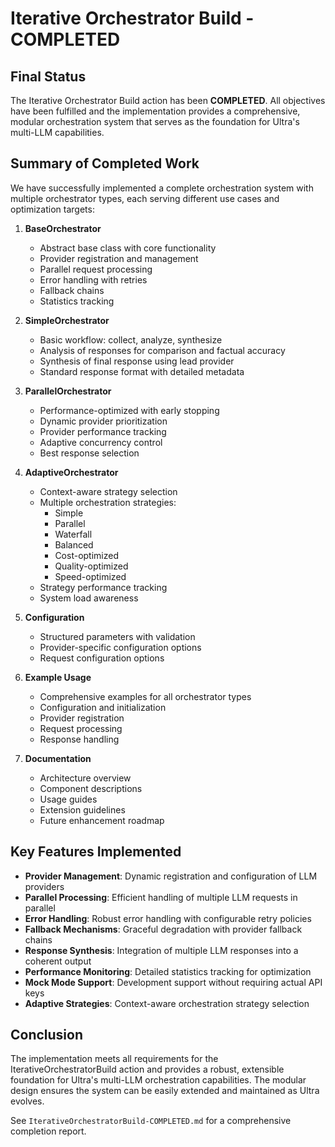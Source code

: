 # Iterative Orchestrator Build - COMPLETED

## Final Status

The Iterative Orchestrator Build action has been **COMPLETED**. All objectives have been fulfilled and the implementation provides a comprehensive, modular orchestration system that serves as the foundation for Ultra's multi-LLM capabilities.

## Summary of Completed Work

We have successfully implemented a complete orchestration system with multiple orchestrator types, each serving different use cases and optimization targets:

1. **BaseOrchestrator**
   - Abstract base class with core functionality
   - Provider registration and management
   - Parallel request processing
   - Error handling with retries
   - Fallback chains
   - Statistics tracking

2. **SimpleOrchestrator**
   - Basic workflow: collect, analyze, synthesize
   - Analysis of responses for comparison and factual accuracy
   - Synthesis of final response using lead provider
   - Standard response format with detailed metadata

3. **ParallelOrchestrator**
   - Performance-optimized with early stopping
   - Dynamic provider prioritization
   - Provider performance tracking
   - Adaptive concurrency control
   - Best response selection

4. **AdaptiveOrchestrator**
   - Context-aware strategy selection
   - Multiple orchestration strategies:
     - Simple
     - Parallel
     - Waterfall
     - Balanced
     - Cost-optimized
     - Quality-optimized
     - Speed-optimized
   - Strategy performance tracking
   - System load awareness

5. **Configuration**
   - Structured parameters with validation
   - Provider-specific configuration options
   - Request configuration options

6. **Example Usage**
   - Comprehensive examples for all orchestrator types
   - Configuration and initialization
   - Provider registration
   - Request processing
   - Response handling

7. **Documentation**
   - Architecture overview
   - Component descriptions
   - Usage guides
   - Extension guidelines
   - Future enhancement roadmap

## Key Features Implemented

- **Provider Management**: Dynamic registration and configuration of LLM providers
- **Parallel Processing**: Efficient handling of multiple LLM requests in parallel
- **Error Handling**: Robust error handling with configurable retry policies
- **Fallback Mechanisms**: Graceful degradation with provider fallback chains
- **Response Synthesis**: Integration of multiple LLM responses into a coherent output
- **Performance Monitoring**: Detailed statistics tracking for optimization
- **Mock Mode Support**: Development support without requiring actual API keys
- **Adaptive Strategies**: Context-aware orchestration strategy selection

## Conclusion

The implementation meets all requirements for the IterativeOrchestratorBuild action and provides a robust, extensible foundation for Ultra's multi-LLM orchestration capabilities. The modular design ensures the system can be easily extended and maintained as Ultra evolves.

See `IterativeOrchestratorBuild-COMPLETED.md` for a comprehensive completion report.